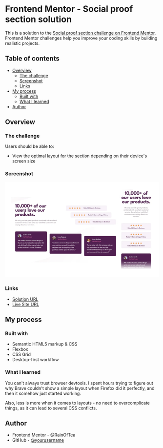 # Frontend Mentor - Social proof section solution

This is a solution to the [Social proof section challenge on Frontend Mentor](https://www.frontendmentor.io/challenges/social-proof-section-6e0qTv_bA). Frontend Mentor challenges help you improve your coding skills by building realistic projects.

## Table of contents

- [Overview](#overview)
  - [The challenge](#the-challenge)
  - [Screenshot](#screenshot)
  - [Links](#links)
- [My process](#my-process)
  - [Built with](#built-with)
  - [What I learned](#what-i-learned)
- [Author](#author)

## Overview

### The challenge

Users should be able to:

- View the optimal layout for the section depending on their device's screen size

### Screenshot

![](./images/screenshot.webp)

### Links

- [Solution URL](https://github.com/RainOfTea/social-proof)
- [Live Site URL](https://wondrous-narwhal-48d38b.netlify.app/)

## My process

### Built with

- Semantic HTML5 markup & CSS
- Flexbox
- CSS Grid
- Desktop-first workflow

### What I learned

You can't always trust browser devtools. I spent hours trying to figure out why Brave couldn't show a simple layout when Firefox did it perfectly, and then it somehow just started working.

Also, less is more when it comes to layouts - no need to overcomplicate things, as it can lead to several CSS conflicts.

## Author

- Frontend Mentor - [@RainOfTea](https://www.frontendmentor.io/profile/RainOfTea)
- GitHub - [@yourusername](https://github.com/RainOfTea)
